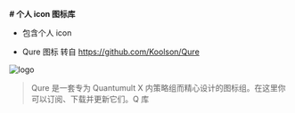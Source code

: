 **# 个人 icon 图标库**

- 包含个人 icon

- Qure 图标 转自 https://github.com/Koolson/Qure

![logo](https://raw.githubusercontent.com/Koolson/Qure/master/Other/Qure_Logo.png)

> Qure 是一套专为 Quantumult X 内策略组而精心设计的图标组。在这里你可以订阅、下载并更新它们。Q 库
